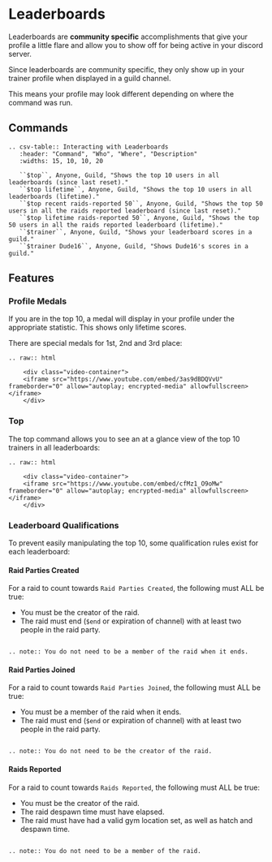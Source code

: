 # Leaderboards

Leaderboards are **community specific** accomplishments that give your profile a little flare and allow you to show
off for being active in your discord server.

Since leaderboards are community specific, they only show up in your trainer profile when displayed in a guild channel.

This means your profile may look different depending on where the command was run.

## Commands

```eval_rst
.. csv-table:: Interacting with Leaderboards
   :header: "Command", "Who", "Where", "Description"
   :widths: 15, 10, 10, 20

   ``$top``, Anyone, Guild, "Shows the top 10 users in all leaderboards (since last reset)."
   ``$top lifetime``, Anyone, Guild, "Shows the top 10 users in all leaderboards (lifetime)."
   ``$top recent raids-reported 50``, Anyone, Guild, "Shows the top 50 users in all the raids reported leaderboard (since last reset)."
   ``$top lifetime raids-reported 50``, Anyone, Guild, "Shows the top 50 users in all the raids reported leaderboard (lifetime)."
   ``$trainer``, Anyone, Guild, "Shows your leaderboard scores in a guild."
   ``$trainer Dude16``, Anyone, Guild, "Shows Dude16's scores in a guild."
```

## Features


### Profile Medals

If you are in the top 10, a medal will display in your profile under the appropriate statistic. This shows only lifetime scores.

There are special medals for 1st, 2nd and 3rd place:

```eval_rst
.. raw:: html

    <div class="video-container">
    <iframe src="https://www.youtube.com/embed/3as9dBDQVvU" frameborder="0" allow="autoplay; encrypted-media" allowfullscreen></iframe>
    </div>
```

### Top

The top command allows you to see an at a glance view of the top 10 trainers in all leaderboards:

```eval_rst
.. raw:: html

    <div class="video-container">
    <iframe src="https://www.youtube.com/embed/cfMz1_O9oMw" frameborder="0" allow="autoplay; encrypted-media" allowfullscreen></iframe>
    </div>
```

### Leaderboard Qualifications

To prevent easily manipulating the top 10, some qualification rules exist for each leaderboard:

#### Raid Parties Created

For a raid to count towards `Raid Parties Created`, the following must ALL be true:

* You must be the creator of the raid.
* The raid must end (`$end` or expiration of channel) with at least two people in the raid party.

```eval_rst

.. note:: You do not need to be a member of the raid when it ends.
```

#### Raid Parties Joined

For a raid to count towards `Raid Parties Joined`, the following must ALL be true:

* You must be a member of the raid when it ends.
* The raid must end (`$end` or expiration of channel) with at least two people in the raid party.

```eval_rst

.. note:: You do not need to be the creator of the raid.
```

#### Raids Reported

For a raid to count towards `Raids Reported`, the following must ALL be true:

* You must be the creator of the raid.
* The raid despawn time must have elapsed.
* The raid must have had a valid gym location set, as well as hatch and despawn time.

```eval_rst

.. note:: You do not need to be a member of the raid.
```
